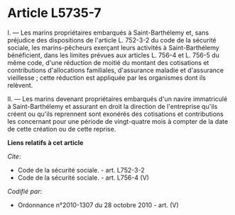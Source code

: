# Article L5735-7

I. ― Les marins propriétaires embarqués à Saint-Barthélemy et, sans préjudice des dispositions de l'article L. 752-3-2 du
code de la sécurité sociale, les marins-pêcheurs exerçant leurs activités à Saint-Barthélemy bénéficient, dans les limites
prévues aux articles L. 756-4 et L. 756-5 du même code, d'une réduction de moitié du montant des cotisations et contributions
d'allocations familiales, d'assurance maladie et d'assurance vieillesse ; cette réduction est appliquée par les organismes
dont ils relèvent. 

II. ― Les marins devenant propriétaires embarqués d'un navire immatriculé à Saint-Barthélemy et assurant en droit la
direction de l'entreprise qu'ils créent ou qu'ils reprennent sont exonérés des cotisations et contributions les concernant
pour une période de vingt-quatre mois à compter de la date de cette création ou de cette reprise.

**Liens relatifs à cet article**

_Cite_:

  - Code de la sécurité sociale. - art. L752-3-2
  - Code de la sécurité sociale. - art. L756-4 (V)

_Codifié par_:

  - Ordonnance n°2010-1307 du 28 octobre 2010 - art. (V)
